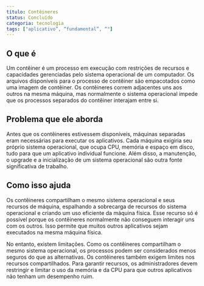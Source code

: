 ```yaml
---
título: Contêineres
status: Concluído
categoria: tecnologia
tags: ["aplicativo”, “fundamental”, “"]
---
```


## O que é

Um contêiner é um processo em execução com restrições de recursos e capacidades gerenciadas pelo sistema operacional de um computador. 
Os arquivos disponíveis para o processo de contêiner são empacotados como uma imagem de contêiner. 
Os contêineres correm adjacentes uns aos outros na mesma máquina, 
mas normalmente o sistema operacional impede que os processos separados do contêiner interajam entre si.

## Problema que ele aborda

Antes que os contêineres estivessem disponíveis, máquinas separadas eram necessárias para executar os aplicativos. 
Cada máquina exigiria seu próprio sistema operacional, que ocupa CPU, memória e espaço em disco, 
tudo para que um aplicativo individual funcione. 
Além disso, a manutenção, o upgrade e a inicialização de um sistema operacional são outra fonte significativa de trabalho. 

## Como isso ajuda

Os contêineres compartilham o mesmo sistema operacional e seus recursos de máquina, 
espalhando a sobrecarga de recursos do sistema operacional e criando um uso eficiente da máquina física. 
Esse recurso só é possível porque os contêineres normalmente não conseguem interagir uns com os outros. 
Isso permite que muitos outros aplicativos sejam executados na mesma máquina física.

No entanto, existem limitações. 
Como os contêineres compartilham o mesmo sistema operacional, os processos podem ser considerados menos seguros do que as alternativas. 
Os contêineres também exigem limites nos recursos compartilhados. 
Para garantir recursos, os administradores devem restringir e limitar o uso da memória e da CPU para que outros aplicativos não tenham um desempenho ruim.
